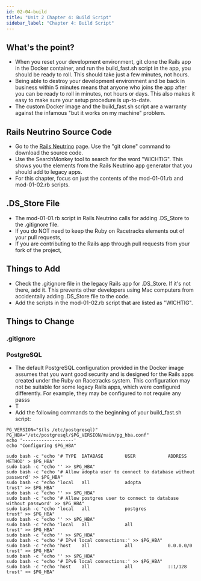 ```yaml
---
id: 02-04-build
title: "Unit 2 Chapter 4: Build Script"
sidebar_label: "Chapter 4: Build Script"
---
```


## What's the point?
* When you reset your development environment, git clone the Rails app in the Docker container, and run the build_fast.sh script in the app, you should be ready to roll.  This should take just a few minutes, not hours.
* Being able to destroy your development environment and be back in business within 5 minutes means that anyone who joins the app after you can be ready to roll in minutes, not hours or days.  This also makes it easy to make sure your setup procedure is up-to-date.
* The custom Docker image and the build_fast.sh script are a warranty against the infamous "but it works on my machine" problem.

## Rails Neutrino Source Code
* Go to the <a href="https://github.com/rubyonracetracks/rails_neutrino_5">Rails Neutrino</a> page.  Use the "git clone" command to download the source code.
* Use the SearchMonkey tool to search for the word "WICHTIG".  This shows you the elements from the Rails Neutrino app generator that you should add to legacy apps.
* For this chapter, focus on just the contents of the mod-01-01.rb and mod-01-02.rb scripts.

## .DS_Store File
* The mod-01-01.rb script in Rails Neutrino calls for adding .DS_Store to the .gitignore file.
* If you do NOT need to keep the Ruby on Racetracks elements out of your pull requests, 
* If you are contributing to the Rails app through pull requests from your fork of the project,
 

## Things to Add
* Check the .gitignore file in the legacy Rails app for .DS_Store.  If it's not there, add it.  This prevents other developers using Mac computers from accidentally adding .DS_Store file to the code.
* Add the scripts in the mod-01-02.rb script that are listed as "WICHTIG".



## Things to Change

### .gitignore

### PostgreSQL
* The default PostgreSQL configuration provided in the Docker image assumes that you want good security and is designed for the Rails apps created under the Ruby on Racetracks system.  This configuration may not be suitable for some legacy Rails apps, which were configured differently.  For example, they may be configured to not require any passs
* T
* Add the following commands to the beginning of your build_fast.sh script:
```
PG_VERSION="$(ls /etc/postgresql)"
PG_HBA="/etc/postgresql/$PG_VERSION/main/pg_hba.conf"
echo '-------------------'
echo "Configuring $PG_HBA"

sudo bash -c "echo '# TYPE  DATABASE        USER            ADDRESS                 METHOD' > $PG_HBA"
sudo bash -c "echo '' >> $PG_HBA"
sudo bash -c "echo '# Allow adopta user to connect to database without password' >> $PG_HBA"
sudo bash -c "echo 'local   all             adopta                                  trust' >> $PG_HBA"
sudo bash -c "echo '' >> $PG_HBA"
sudo bash -c "echo '# Allow postgres user to connect to database without password' >> $PG_HBA"
sudo bash -c "echo 'local   all             postgres                                trust' >> $PG_HBA"
sudo bash -c "echo '' >> $PG_HBA"
sudo bash -c "echo 'local   all             all                                     trust' >> $PG_HBA"
sudo bash -c "echo '' >> $PG_HBA"
sudo bash -c "echo '# IPv4 local connections:' >> $PG_HBA"
sudo bash -c "echo 'host    all             all             0.0.0.0/0               trust' >> $PG_HBA"
sudo bash -c "echo '' >> $PG_HBA"
sudo bash -c "echo '# IPv6 local connections:' >> $PG_HBA"
sudo bash -c "echo 'host    all             all             ::1/128                 trust' >> $PG_HBA"

```
